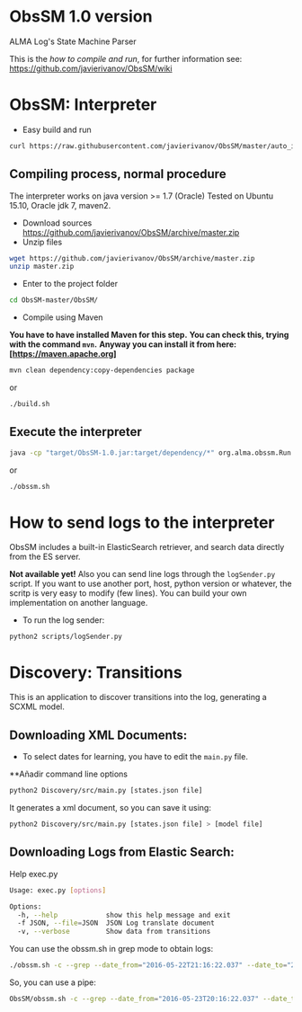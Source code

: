 # ObsSM 1.0 version
ALMA Log's State Machine Parser

This is the *how to compile and run*, for further information see: https://github.com/javierivanov/ObsSM/wiki

# ObsSM: Interpreter

* Easy build and run
```sh
curl https://raw.githubusercontent.com/javierivanov/ObsSM/master/auto_install.sh -o - |sh
```


## Compiling process, normal procedure

The interpreter works on java version >= 1.7 (Oracle)
Tested on Ubuntu 15.10, Oracle jdk 7, maven2.

* Download sources https://github.com/javierivanov/ObsSM/archive/master.zip
* Unzip files

```sh
wget https://github.com/javierivanov/ObsSM/archive/master.zip
unzip master.zip
```

* Enter to the project folder

```sh
cd ObsSM-master/ObsSM/
```

* Compile using Maven

**You have to have installed Maven for this step.**
**You can check this, trying with the command ```mvn```.**
**Anyway you can install it from here: [https://maven.apache.org]**
 
```sh
mvn clean dependency:copy-dependencies package
```
or
```sh
./build.sh
```

## Execute the interpreter
```sh
java -cp "target/ObsSM-1.0.jar:target/dependency/*" org.alma.obssm.Run
```
or
```sh
./obssm.sh
```


# How to send logs to the interpreter

ObsSM includes a built-in ElasticSearch retriever, and search data directly from the ES server.


**Not available yet!**
Also you can send line logs through the `logSender.py` script.
If you want to use another port, host, python version or whatever, the scritp is very easy to modify (few lines).
You can build your own implementation on another language.

* To run the log sender:
```
python2 scripts/logSender.py
```

# Discovery: Transitions

This is an application to discover transitions into the log, generating a SCXML model.

## Downloading XML Documents:

* To select dates for learning, you have to edit the ```main.py``` file.

**Añadir command line options
```sh
python2 Discovery/src/main.py [states.json file]
```
It generates a xml document, so you can save it using:
```sh
python2 Discovery/src/main.py [states.json file] > [model file]
```
## Downloading Logs from Elastic Search:

Help exec.py
```sh
Usage: exec.py [options]

Options:
  -h, --help            show this help message and exit
  -f JSON, --file=JSON  JSON Log translate document
  -v, --verbose         Show data from transitions
```

You can use the obssm.sh in grep mode to obtain logs:
```sh
./obssm.sh -c --grep --date_from="2016-05-22T21:16:22.037" --date_to="2016-05-23T21:16:22.037" --query="*"
```
So, you can use a pipe:
```sh
ObsSM/obssm.sh -c --grep --date_from="2016-05-23T20:16:22.037" --date_to="2016-05-23T21:16:22.037" --query="*" | python2 Discovery/src/exec.py -f json-document.json
